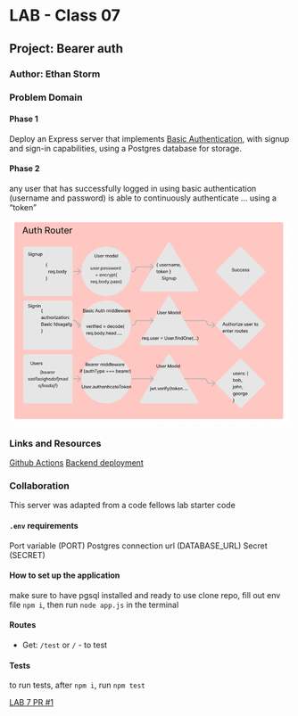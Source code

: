 # LAB - Class 07

## Project: Bearer auth

### Author: Ethan Storm

### Problem Domain

#### Phase 1

Deploy an Express server that implements [Basic Authentication](https://en.wikipedia.org/wiki/Basic_access_authentication), with signup and sign-in capabilities, using a Postgres database for storage.

#### Phase 2

any user that has successfully logged in using basic authentication (username and password) is able to continuously authenticate … using a “token”

![LAB 7 UML](assets/Lab7.png)

### Links and Resources

[Github Actions](https://github.com/ShadowDraco/bearer-auth/actions)
[Backend deployment](https://frolic-bearer-auth.onrender.com)

### Collaboration

This server was adapted from a code fellows lab starter code

#### `.env` requirements

Port variable (PORT)
Postgres connection url (DATABASE_URL)
Secret (SECRET)

#### How to set up the application

make sure to have pgsql installed and ready to use
clone repo, fill out env file `npm i`, then run `node app.js` in the terminal

#### Routes

- Get: `/test` or `/` - to test

#### Tests

to run tests, after `npm i`, run `npm test`

[LAB 7 PR #1](https://github.com/ShadowDraco/bearer-auth/pull/1)
